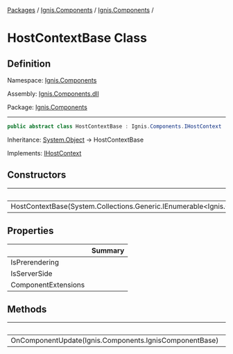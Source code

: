 [Packages](../../README.md) / [Ignis.Components](../README.md) / [Ignis.Components](README.md) /

# HostContextBase Class

## Definition

Namespace: [Ignis.Components](README.md)

Assembly: [Ignis.Components.dll](../README.md)

Package: [Ignis.Components](https://www.nuget.org/packages/Ignis.Components)

---

```csharp
public abstract class HostContextBase : Ignis.Components.IHostContext
```

Inheritance: [System.Object](https://learn.microsoft.com/en-us/dotnet/api/System.Object) → HostContextBase

Implements: [IHostContext](Ignis.Components.IHostContext.md)

## Constructors

|                                                                                                                | Summary |
| -------------------------------------------------------------------------------------------------------------- | ------- |
| HostContextBase(System.Collections.Generic.IEnumerable&lt;Ignis.Components.Extensions.IComponentExtension&gt;) |         |

## Properties

|                     | Summary |
| ------------------- | ------- |
| IsPrerendering      |         |
| IsServerSide        |         |
| ComponentExtensions |         |

## Methods

|                                                        | Summary |
| ------------------------------------------------------ | ------- |
| OnComponentUpdate(Ignis.Components.IgnisComponentBase) |         |
